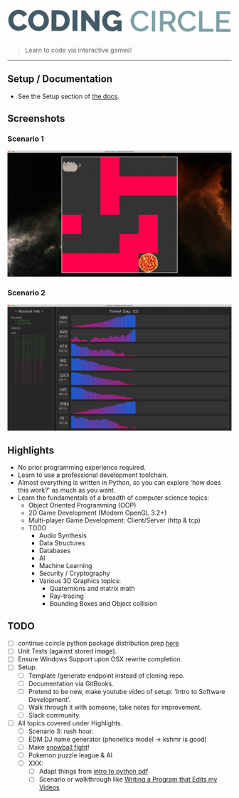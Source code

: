![](docs/screenshots/coding_circle.jpeg)
>Learn to code via interactive games!
<hr>


## Setup / Documentation
* See the Setup section of [the docs](https://mithridatize.github.io/ccircle/).


## Screenshots
### Scenario 1
![](docs/screenshots/scenario01_easy.png)
### Scenario 2
![](docs/screenshots/scenario02.png)


## Highlights
* No prior programming experience required.
* Learn to use a professional development toolchain.
* Almost everything is written in Python,
    so you can explore 'how does this work?' as much as you want.
* Learn the fundamentals of a breadth of computer science topics:
    * Object Oriented Programming (OOP)
    * 2D Game Development (Modern OpenGL 3.2+)
    * Multi-player Game Development: Client/Server (http & tcp)
    * TODO
        * Audio Synthesis
        * Data Structures
        * Databases
        * AI
        * Machine Learning
        * Security / Cryptography 
        * Various 3D Graphics topics:
            * Quaternions and matrix math
            * Ray-tracing
            * Bounding Boxes and Object collision
  

## TODO
- [ ] continue ccircle python package distribution prep [here](https://setuptools.readthedocs.io/en/latest/setuptools.html#distributing-a-setuptools-based-project)
- [ ] Unit Tests (against stored image).
- [ ] Ensure Windows Support upon OSX rewrite completion.
- [ ] Setup.
    - [ ] Template /generate endpoint instead of cloning repo.
    - [ ] Documentation via GitBooks.
    - [ ] Pretend to be new, make youtube video of setup: 'Intro to Software Development'.
    - [ ] Walk through it with someone, take notes for improvement.
    - [ ] Slack community.
- [ ] All topics covered under Highlights.
  - [ ] Scenario 3: rush hour.
  - [ ] EDM DJ name generator (phonetics model -> kshmr is good)
  - [ ] Make [snowball fight](https://www.youtube.com/watch?v=x0z-qhnMuc0)! 
  - [ ] Pokemon puzzle league & AI
  - [ ] XXX: 
    - [ ] Adapt things from [intro to python pdf](https://python.swaroopch.com/problem_solving.html)
    - [ ] Scenario or walkthrough like 
        [Writing a Program that Edits my Videos](https://www.youtube.com/watch?v=0ZeO0IQaJ-A)
